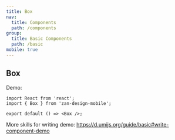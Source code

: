 ```yaml
---
title: Box
nav:
  title: Components
  path: /components
group:
  title: Basic Components
  path: /basic
mobile: true
---
```


## Box

Demo:

```tsx
import React from 'react';
import { Box } from 'zan-design-mobile';

export default () => <Box />;
```

More skills for writing demo: <https://d.umijs.org/guide/basic#write-component-demo>
